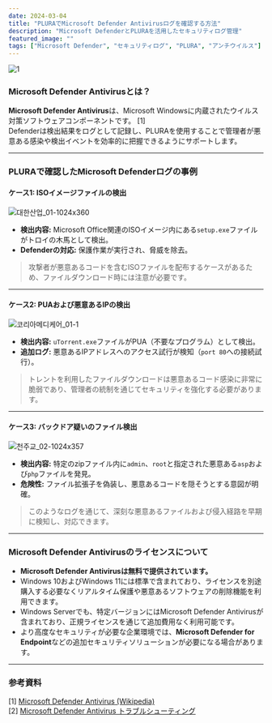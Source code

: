 ```yaml
---
date: 2024-03-04
title: "PLURAでMicrosoft Defender Antivirusログを確認する方法"
description: "Microsoft DefenderとPLURAを活用したセキュリティログ管理"
featured_image: ""
tags: ["Microsoft Defender", "セキュリティログ", "PLURA", "アンチウイルス"]
---
```


![1](https://github.com/user-attachments/assets/a86fa6bd-605a-46b4-83b2-e16889dc87d4)

### Microsoft Defender Antivirusとは？

**Microsoft Defender Antivirus**は、Microsoft Windowsに内蔵されたウイルス対策ソフトウェアコンポーネントです。 [1]  
Defenderは検出結果をログとして記録し、PLURAを使用することで管理者が悪意ある感染や検出イベントを効率的に把握できるようにサポートします。

---

### PLURAで確認したMicrosoft Defenderログの事例

#### ケース1: ISOイメージファイルの検出

![대한산업_01-1024x360](https://github.com/user-attachments/assets/c66faa41-45bb-42a8-af63-ee9de9dda521)

- **検出内容:** Microsoft Office関連のISOイメージ内にある`setup.exe`ファイルがトロイの木馬として検出。  
- **Defenderの対応:** 保護作業が実行され、脅威を除去。  

> 攻撃者が悪意あるコードを含むISOファイルを配布するケースがあるため、ファイルダウンロード時には注意が必要です。

---

#### ケース2: PUAおよび悪意あるIPの検出

![코리아메디케어_01-1](https://github.com/user-attachments/assets/b11d0c20-271e-441a-b85e-8bac9fe48c96)

- **検出内容:** `uTorrent.exe`ファイルがPUA（不要なプログラム）として検出。  
- **追加ログ:** 悪意あるIPアドレスへのアクセス試行が検知（`port 80`への接続試行）。  

> トレントを利用したファイルダウンロードは悪意あるコード感染に非常に脆弱であり、管理者の統制を通じてセキュリティを強化する必要があります。

---

#### ケース3: バックドア疑いのファイル検出

![천주교_02-1024x357](https://github.com/user-attachments/assets/b0d3df15-7e15-4f91-abf2-3a3b9f843b5e)

- **検出内容:** 特定のzipファイル内に`admin`、`root`と指定された悪意ある`asp`および`php`ファイルを発見。  
- **危険性:** ファイル拡張子を偽装し、悪意あるコードを隠そうとする意図が明確。  

> このようなログを通じて、深刻な悪意あるファイルおよび侵入経路を早期に検知し、対応できます。

---

### Microsoft Defender Antivirusのライセンスについて

- **Microsoft Defender Antivirusは無料で提供されています。**
- Windows 10およびWindows 11には標準で含まれており、ライセンスを別途購入する必要なくリアルタイム保護や悪意あるソフトウェアの削除機能を利用できます。
- Windows Serverでも、特定バージョンにはMicrosoft Defender Antivirusが含まれており、正規ライセンスを通じて追加費用なく利用可能です。
- より高度なセキュリティが必要な企業環境では、**Microsoft Defender for Endpoint**などの追加セキュリティソリューションが必要になる場合があります。

---

### 参考資料

[1] [Microsoft Defender Antivirus (Wikipedia)](https://en.wikipedia.org/wiki/Microsoft_Defender_Antivirus)  
[2] [Microsoft Defender Antivirus トラブルシューティング](https://learn.microsoft.com/en-us/microsoft-365/security/defender-endpoint/troubleshoot-microsoft-defender-antivirus?view=o365-worldwide)
